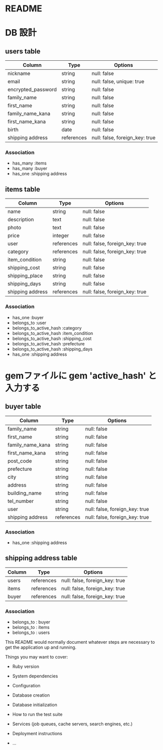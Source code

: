
# README

# DB 設計

## users table
| Column                | Type                | Options                        |
|-----------------------|---------------------|--------------------------------|
| nickname              | string              | null: false                    |
| email                 | string              | null: false, unique: true      |
| encrypted_password    | string              | null: false                    |
| family_name           | string              | null: false                    |
| first_name            | string              | null: false                    |
| family_name_kana      | string              | null: false                    |
| first_name_kana       | string              | null: false                    |
| birth                 | date                | null: false                    |
| shipping address      | references          | null: false, foreign_key: true |

### Association
* has_many :items
* has_many :buyer
* has_one :shipping address


## items table
| Column             | Type                | Options                        |
|--------------------|---------------------|--------------------------------|
| name               | string              | null: false                    |
| description        | text                | null: false                    |
| photo              | text                | null: false                    |
| price              | integer             | null: false                    |
| user               | references          | null: false, foreign_key: true |
| category           | references          | null: false, foreign_key: true |
| item_condition     | string              | null: false                    |
| shipping_cost      | string              | null: false                    |
| shipping_place     | string              | null: false                    |
| shipping_days      | string              | null: false                    |
| shipping address   | references          | null: false, foreign_key: true |


### Association
* has_one    :buyer
* belongs_to :user
* belongs_to_active_hash :category
* belongs_to_active_hash :item_condition
* belongs_to_active_hash :shipping_cost
* belongs_to_active_hash :prefecture
* belongs_to_active_hash :shipping_days
* has_one :shipping address

# gemファイルに  gem 'active_hash' と入力する


## buyer table
| Column             | Type              | Options                          |
|--------------------|-------------------|----------------------------------|
| family_name        | string            | null: false                      |
| first_name         | string            | null: false                      |
| family_name_kana   | string            | null: false                      |
| first_name_kana    | string            | null: false                      |
| post_code          | string            | null: false                      |
| prefecture         | string            | null: false                      |
| city               | string            | null: false                      |
| address            | string            | null: false                      |
| building_name      | string            | null: false                      |
| tel_number         | string            | null: false                      |
| user               | string            | null: false, foreign_key: true   |
| shipping address   | references        | null: false, foreign_key: true   |

### Association
* has_one :shipping address


## shipping address table
| Column              | Type              | Options                        |
|---------------------|-------------------|--------------------------------|
| users               | references        | null: false, foreign_key: true |
| items               | references        | null: false, foreign_key: true |
| buyer               | references        | null: false, foreign_key: true |
### Association
* belongs_to : buyer
* belongs_to : items
* belongs_to : users




This README would normally document whatever steps are necessary to get the
application up and running.

Things you may want to cover:

* Ruby version

* System dependencies

* Configuration

* Database creation

* Database initialization

* How to run the test suite

* Services (job queues, cache servers, search engines, etc.)

* Deployment instructions

* ...